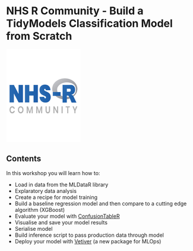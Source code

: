 # NHS R Community - Build a TidyModels Classification Model from Scratch

<p><a href="https://hutsons-hacks.info/"><img src = "man/fig/NHSR.png" width = "200px" height="250px"></a></p>

## Contents

In this workshop you will learn how to:

- Load in data from the MLDataR library
- Explaratory data analysis
- Create a recipe for model training 
- Build a baseline regression model and then compare to a cutting edge algorithm (XGBoost)
- Evaluate your model with [ConfusionTableR](https://cran.r-project.org/web/packages/ConfusionTableR/vignettes/ConfusionTableR.html)
- Visualise and save your model results
- Serialise model
- Build inference script to pass production data through model
- Deploy your model with [Vetiver](https://vetiver.rstudio.com/) (a new package for MLOps)


